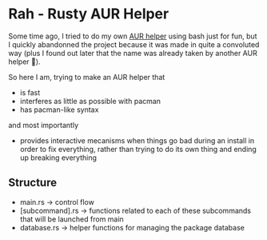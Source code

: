 # Rah - Rusty AUR Helper
Some time ago, I tried to do my own [AUR helper](https://github.com/kStor2poche/yaah/) using bash just for fun, but I quickly abandonned the project because it was made in quite a convoluted way (plus I found out later that the name was already taken by another AUR helper 🥲).

So here I am, trying to make an AUR helper that
- is fast
- interferes as little as possible with pacman
- has pacman-like syntax

and most importantly 
- provides interactive mecanisms when things go bad during an install in order to fix everything, rather than trying to do its own thing and ending up breaking everything

## Structure
- main.rs &rarr; control flow
- [subcommand].rs &rarr; functions related to each of these subcommands that will be launched from main
- database.rs &rarr; helper functions for managing the package database

